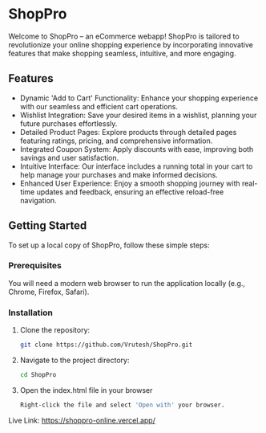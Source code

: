 # ShopPro

Welcome to ShopPro – an eCommerce webapp! ShopPro is tailored to revolutionize your online shopping experience by incorporating innovative features that make shopping seamless, intuitive, and more engaging.

## Features

- Dynamic 'Add to Cart' Functionality: Enhance your shopping experience with our seamless and efficient cart operations.
- Wishlist Integration: Save your desired items in a wishlist, planning your future purchases effortlessly.
- Detailed Product Pages: Explore products through detailed pages featuring ratings, pricing, and comprehensive information.
- Integrated Coupon System: Apply discounts with ease, improving both savings and user satisfaction.
- Intuitive Interface: Our interface includes a running total in your cart to help manage your purchases and make informed decisions.
- Enhanced User Experience: Enjoy a smooth shopping journey with real-time updates and feedback, ensuring an effective reload-free navigation.

## Getting Started

To set up a local copy of ShopPro, follow these simple steps:

### Prerequisites

You will need a modern web browser to run the application locally (e.g., Chrome, Firefox, Safari).

### Installation

1. Clone the repository:
   ```bash
   git clone https://github.com/Vrutesh/ShopPro.git
2. Navigate to the project directory:
   ```bash
   cd ShopPro
3. Open the index.html file in your browser
   ```bash
   Right-click the file and select 'Open with' your browser.

Live Link: https://shoppro-online.vercel.app/


